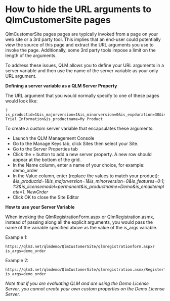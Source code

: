 # How to hide the URL arguments to QlmCustomerSite pages

QlmCustomerSite pages pages are typically invoked from a page on your web site or a 3rd party tool. This implies that an end-user could potentially view the source of this page and extract the URL arguments you use to invoke the page. Additionally, some 3rd party tools impose a limit on the length of the arguments.&#x20;

To address these issues, QLM allows you to define your URL arguments in a server variable and then use the name of the server variable as your only URL argument.

**Defining a  server variable as a QLM Server Property**

The URL argument that you would normally specify to one of these pages would look like:&#x20;

```
?is_productid=1&is_majorversion=1&is_minorversion=0&is_expduration=30&is_emailfrom=sales@soraco.co&is_emailsubject=Your Demo Trial Information&is_productname=My Product
```

&#x20;

To create a custom server variable that encapsulates these arguments:&#x20;

* Launch the QLM Management Console
* Go to the Manage Keys tab, click Sites then select your Site.
* Go to the Server Properties tab
* Click the + button to add a new server property. A new row should appear at the bottom of the grid.
* In the Name column, enter a name of your choice, for example: demo\_order
* In the Value column, enter (replace the values to match your product): _\&is\_productid=1\&is\_majorversion=1\&is\_minorversion=0\&is\_features=0:1;1:3\&is\_licensemodel=permanent\&is\_productname=Demo\&is\_emailtemplate=1. NewOrder_
* Click OK to close the Site Editor

&#x20;

**How to use your Server Variable**&#x20;

When invoking the QlmRegistrationForm.aspx or QlmRegistration.asmx, instead of passing along all the explicit arguments, you would pass the name of the variable specified above as the value of the is\_args variable.

Example 1:

```
https://qlm3.net/qlmdemo/QlmCustomerSite/qlmregistrationform.aspx?is_args=demo_order
```

Example 2:

```
https://qlm3.net/qlmdemo/QlmCustomerSite/qlmregistration.asmx/Register?is_args=demo_order
```

_Note that if you are evaluating QLM and are using the Demo License Server, you cannot create your own custom properties on the Demo License Server._
